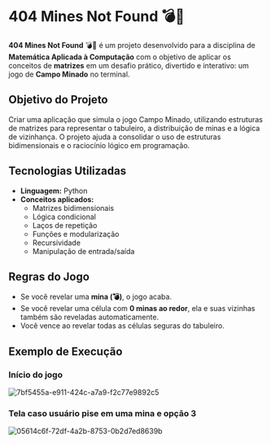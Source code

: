 # 404 Mines Not Found 💣🥶

**404 Mines Not Found** 💣🥶 é um projeto desenvolvido para a disciplina de **Matemática Aplicada à Computação** com o objetivo de aplicar os conceitos de **matrizes** em um desafio prático, divertido e interativo: um jogo de **Campo Minado** no terminal.

## Objetivo do Projeto

Criar uma aplicação que simula o jogo Campo Minado, utilizando estruturas de matrizes para representar o tabuleiro, a distribuição de minas e a lógica de vizinhança. O projeto ajuda a consolidar o uso de estruturas bidimensionais e o raciocínio lógico em programação.

## Tecnologias Utilizadas

- **Linguagem:** Python
- **Conceitos aplicados:**
  - Matrizes bidimensionais
  - Lógica condicional
  - Laços de repetição
  - Funções e modularização
  - Recursividade
  - Manipulação de entrada/saída

## Regras do Jogo

- Se você revelar uma **mina (💣)**, o jogo acaba.
- Se você revelar uma célula com **0 minas ao redor**, ela e suas vizinhas também são reveladas automaticamente.
- Você vence ao revelar todas as células seguras do tabuleiro.

## Exemplo de Execução 
### Início do jogo
![7bf5455a-e911-424c-a7a9-f2c77e9892c5](https://github.com/user-attachments/assets/e22e7796-dfaa-441c-8b67-6eeb247838ae)

### Tela caso usuário pise em uma mina e opção 3
![05614c6f-72df-4a2b-8753-0b2d7ed8639b](https://github.com/user-attachments/assets/b816e236-d717-4333-9463-45a65f7b2243)
